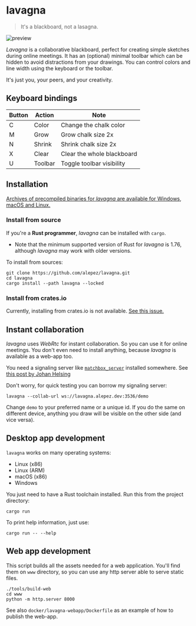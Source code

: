 # lavagna

> It's a blackboard, not a lasagna.

![preview](.lavagna.gif)

*Lavagna* is a collaborative blackboard, perfect for creating simple sketches
during online meetings. It has an (optional) minimal toolbar which can be
hidden to avoid distractions from your drawings. You can control colors and
line width using the keyboard or the toolbar.

It's just you, your peers, and your creativity.

## Keyboard bindings

| Button | Action  | Note                       |
|--------|---------|----------------------------|
| C      | Color   | Change the chalk color     |
| M      | Grow    | Grow chalk size 2x         |
| N      | Shrink  | Shrink chalk size 2x       |
| X      | Clear   | Clear the whole blackboard |
| U      | Toolbar | Toggle toolbar visibility  |

## Installation

[Archives of precompiled binaries for *lavagna* are available for Windows, macOS
and Linux.](https://github.com/alepez/lavagna/releases/latest)

### Install from source

If you're a **Rust programmer**, *lavagna* can be installed with `cargo`.

- Note that the minimum supported version of Rust for *lavagna* is 1.76,
  although *lavagna* may work with older versions.

To install from sources:

```shell
git clone https://github.com/alepez/lavagna.git
cd lavagna
cargo install --path lavagna --locked
```

### Install from crates.io

Currently, installing from crates.io is not
available. [See this issue.](https://github.com/alepez/lavagna/issues/21)

## Instant collaboration

*lavagna* uses *WebRtc* for instant collaboration. So you can use it for online
meetings. You don't even need to install anything, because *lavagna* is
available as a web-app too.

You need a signaling server
like [`matchbox_server`](https://github.com/johanhelsing/matchbox/tree/main/matchbox_server)
installed somewhere.
See [this post by Johan Helsing](https://johanhelsing.studio/posts/deploying-matchbox/)

Don't worry, for quick testing you can borrow my signaling server:

```shell
lavagna --collab-url ws://lavagna.alepez.dev:3536/demo
```

Change `demo` to your preferred name or a unique id. If you do the same on
different device, anything you draw will be visible on the other side (and vice
versa).

## Desktop app development

`lavagna` works on many operating systems:

- Linux (x86)
- Linux (ARM)
- macOS (x86)
- Windows

You just need to have a Rust toolchain installed. Run this from the project
directory:

```shell
cargo run
```

To print help information, just use:

```shell
cargo run -- --help
```

## Web app development

This script builds all the assets needed for a web application. You'll find them
on `www` directory, so you can use any http server able to serve static files.

```shell
./tools/build-web
cd www
python -m http.server 8000
```

See also `docker/lavagna-webapp/Dockerfile` as an example of how to publish the
web-app.
